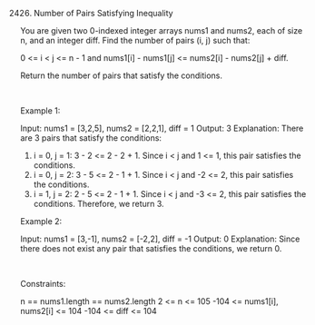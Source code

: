 2426. Number of Pairs Satisfying Inequality

You are given two 0-indexed integer arrays nums1 and nums2, each of size n, and an integer diff. Find the number of pairs (i, j) such that:

0 <= i < j <= n - 1 and
nums1[i] - nums1[j] <= nums2[i] - nums2[j] + diff.

Return the number of pairs that satisfy the conditions.

 

Example 1:

Input: nums1 = [3,2,5], nums2 = [2,2,1], diff = 1
Output: 3
Explanation:
There are 3 pairs that satisfy the conditions:
1. i = 0, j = 1: 3 - 2 <= 2 - 2 + 1. Since i < j and 1 <= 1, this pair satisfies the conditions.
2. i = 0, j = 2: 3 - 5 <= 2 - 1 + 1. Since i < j and -2 <= 2, this pair satisfies the conditions.
3. i = 1, j = 2: 2 - 5 <= 2 - 1 + 1. Since i < j and -3 <= 2, this pair satisfies the conditions.
Therefore, we return 3.


Example 2:

Input: nums1 = [3,-1], nums2 = [-2,2], diff = -1
Output: 0
Explanation:
Since there does not exist any pair that satisfies the conditions, we return 0.


 

Constraints:

n == nums1.length == nums2.length
2 <= n <= 105
-104 <= nums1[i], nums2[i] <= 104
-104 <= diff <= 104